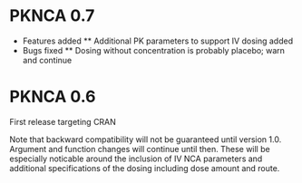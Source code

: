 # PKNCA 0.7

* Features added
** Additional PK parameters to support IV dosing added
* Bugs fixed
** Dosing without concentration is probably placebo; warn and continue

# PKNCA 0.6

First release targeting CRAN

Note that backward compatibility will not be guaranteed until version
1.0.  Argument and function changes will continue until then.  These
will be especially noticable around the inclusion of IV NCA parameters
and additional specifications of the dosing including dose amount and
route.